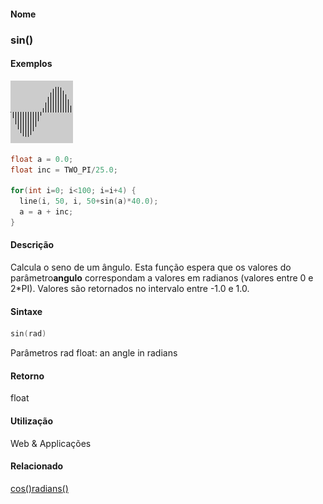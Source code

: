 
#### Nome
### sin()

#### Exemplos
<img border="0" height="100" src="media/sin_.gif" width="100"/>

```pde
float a = 0.0; 
float inc = TWO_PI/25.0; 
 
for(int i=0; i<100; i=i+4) { 
  line(i, 50, i, 50+sin(a)*40.0); 
  a = a + inc; 
} 

```

#### Descrição
Calcula o seno de um ângulo. Esta função espera que os valores do parâmetro**angulo** correspondam a valores em radianos (valores entre 0 e 2*PI). Valores são retornados no intervalo entre -1.0 e 1.0.

#### Sintaxe
```pde
sin(rad)

```
Parâmetros
rad
float: an angle in radians<description>
</description>

#### Retorno

	
float

#### Utilização

	
Web & Applicações

#### Relacionado
[cos()](cos_)[radians()](radians_)
